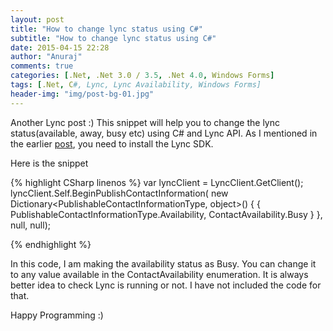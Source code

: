 ```yaml
---
layout: post
title: "How to change lync status using C#"
subtitle: "How to change lync status using C#"
date: 2015-04-15 22:28
author: "Anuraj"
comments: true
categories: [.Net, .Net 3.0 / 3.5, .Net 4.0, Windows Forms]
tags: [.Net, C#, Lync, Lync Availability, Windows Forms]
header-img: "img/post-bg-01.jpg"
---
```

Another Lync post :) This snippet will help you to change the lync status(available, away, busy etc) using C# and Lync API. As I mentioned in the earlier [post](http://www.dotnetthoughts.net/building-a-lync-bot-using-c/), you need to install the Lync SDK. 

Here is the snippet

{% highlight CSharp linenos %}
var lyncClient = LyncClient.GetClient();
lyncClient.Self.BeginPublishContactInformation(
    new Dictionary<PublishableContactInformationType, object>() {
    { PublishableContactInformationType.Availability, ContactAvailability.Busy }
}, null, null);

{% endhighlight %}

In this code, I am making the availability status as Busy. You can change it to any value available in the ContactAvailability enumeration. It is always better idea to check Lync is running or not. I have not included the code for that.

Happy Programming :)
